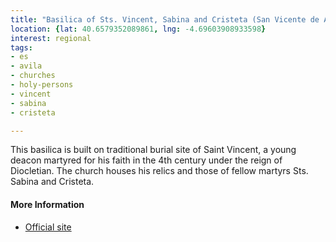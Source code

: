 ```yaml
---
title: "Basilica of Sts. Vincent, Sabina and Cristeta (San Vicente de Avila)"
location: {lat: 40.6579352089861, lng: -4.69603908933598}
interest: regional
tags:
- es
- avila
- churches
- holy-persons
- vincent
- sabina
- cristeta

---
```



This basilica is built on traditional burial site of Saint Vincent, a young deacon martyred for his faith in the 4th century under the reign of Diocletian.  The church houses his relics and those of fellow martyrs Sts. Sabina and Cristeta.

#### More Information

* [Official site](https://basilicasanvicente.es/)





